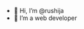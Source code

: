 - 👋 Hi, I’m @rushija
- 👀 I’m a web developer


<!---
rushija/rushija is a ✨ special ✨ repository because its `README.md` (this file) appears on your GitHub profile.
You can click the Preview link to take a look at your changes.
--->
